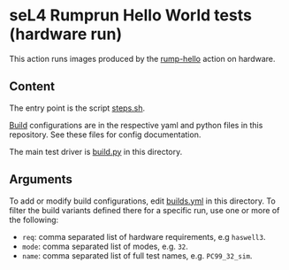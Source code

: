<!--
     Copyright 2021, Proofcraft Pty Ltd

     SPDX-License-Identifier: CC-BY-SA-4.0
-->

# seL4 Rumprun Hello World tests (hardware run)

This action runs images produced by the [rump-hello] action
on hardware.

[rump-hello]: ../rump-hello/README.md

## Content

The entry point is the script [steps.sh].

[Build] configurations are in the respective yaml and python files in this
repository. See these files for config documentation.

The main test driver is [build.py] in this directory.

[steps.sh]: ./steps.sh
[build.py]: ./build.py
[Build]: builds.yml

## Arguments

To add or modify build configurations, edit [builds.yml][Build] in this
directory. To filter the build variants defined there for a specific run,
use one or more of the following:

- `req`: comma separated list of hardware requirements, e.g `haswell3`.
- `mode`: comma separated list of modes, e.g. `32`.
- `name`: comma separated list of full test names, e.g. `PC99_32_sim`.
